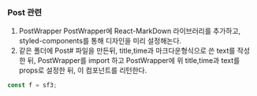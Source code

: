 ### Post 관련
1. PostWrapper
PostWrapper에 React-MarkDown 라이브러리를 추가하고, styled-components를 통해 디자인을 미리 설정해논다.
2. 같은 폴더에 Post# 파일을 만든뒤, title,time과 마크다운형식으로 쓴 text를 작성한 뒤, PostWrapper를 import 하고 PostWrapper에 위 title,time과 text를 props로 설정한 뒤, 이 컴포넌트를 리턴한다.


```javascript
const f = sf3;
```